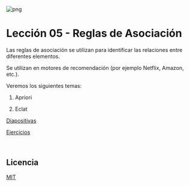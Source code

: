 ![png](imagenes/logotipo-axity-ppt.png)

# Lección 05 - Reglas de Asociación

Las reglas de asociación se utilizan para identificar las relaciones entre diferentes elementos.

Se utilizan en motores de recomendación (por ejemplo Netflix, Amazon, etc.).

Veremos los siguientes temas:

1. Apriori  

2. Eclat  

[Diapositivas](Diapositivas/Parte%2005.Association%20Rule)

[Ejercicios](Ejercicios/Parte%2005.Association%20Rule)

&nbsp;
&nbsp;

## Licencia

[MIT](https://opensource.org/licenses/MIT)